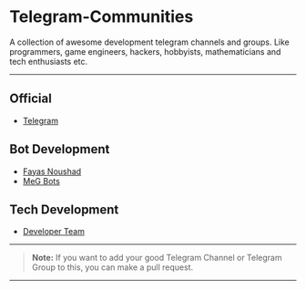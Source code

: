 # Telegram-Communities

A collection of awesome development telegram channels and groups. Like programmers, game engineers, hackers, hobbyists, mathematicians and tech enthusiasts etc.

---

## Official

- [Telegram](https://telegram.me/Telegram)

## Bot Development 

- [Fayas Noushad](https://telegram.me/FayasNoushad)
- [MeG Bots](https://telegram.dog/MeGBots)

## Tech Development 

- [Developer Team](https://telegram.me/TheDeveloperTeam)

---

> **Note:** If you want to add your good Telegram Channel or Telegram Group to this, you can make a pull request.

---
